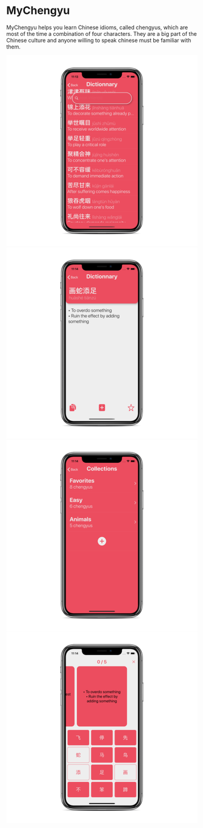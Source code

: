# MyChengyu

MyChengyu helps you learn Chinese idioms, called chengyus, which are most of the time a combination of four characters. They are a big part of the Chinese culture and anyone willing to speak chinese must be familiar with them.

<img src="img/dictionnary.png">
<img src="img/details.png">
<img src="img/collection.png">
<img src="img/game.png">
